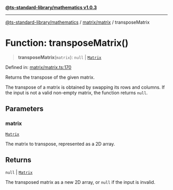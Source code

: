 [**@ts-standard-library/mathematics v1.0.3**](../../../README.md)

***

[@ts-standard-library/mathematics](../../../README.md) / [matrix/matrix](../README.md) / transposeMatrix

# Function: transposeMatrix()

> **transposeMatrix**(`matrix`): `null` \| [`Matrix`](../type-aliases/Matrix.md)

Defined in: [matrix/matrix.ts:170](https://github.com/gabaudette/ts-stdlib/blob/be448e6a9d9c20c6c2f27f6550ce4e65fc8c9b89/packages/mathematics/src/matrix/matrix.ts#L170)

Returns the transpose of the given matrix.

The transpose of a matrix is obtained by swapping its rows and columns.
If the input is not a valid non-empty matrix, the function returns `null`.

## Parameters

### matrix

[`Matrix`](../type-aliases/Matrix.md)

The matrix to transpose, represented as a 2D array.

## Returns

`null` \| [`Matrix`](../type-aliases/Matrix.md)

The transposed matrix as a new 2D array, or `null` if the input is invalid.
